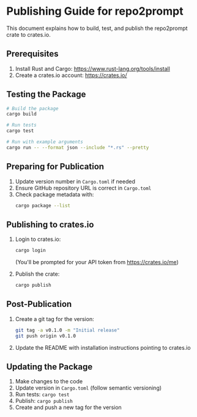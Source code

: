 # Publishing Guide for repo2prompt

This document explains how to build, test, and publish the repo2prompt crate to crates.io.

## Prerequisites

1. Install Rust and Cargo: https://www.rust-lang.org/tools/install
2. Create a crates.io account: https://crates.io/

## Testing the Package

```bash
# Build the package
cargo build

# Run tests
cargo test

# Run with example arguments
cargo run -- --format json --include "*.rs" --pretty
```

## Preparing for Publication

1. Update version number in `Cargo.toml` if needed
2. Ensure GitHub repository URL is correct in `Cargo.toml`
3. Check package metadata with:
   ```bash
   cargo package --list
   ```

## Publishing to crates.io

1. Login to crates.io:
   ```bash
   cargo login
   ```
   (You'll be prompted for your API token from https://crates.io/me)

2. Publish the crate:
   ```bash
   cargo publish
   ```

## Post-Publication

1. Create a git tag for the version:
   ```bash
   git tag -a v0.1.0 -m "Initial release"
   git push origin v0.1.0
   ```

2. Update the README with installation instructions pointing to crates.io

## Updating the Package

1. Make changes to the code
2. Update version in `Cargo.toml` (follow semantic versioning)
3. Run tests: `cargo test`
4. Publish: `cargo publish`
5. Create and push a new tag for the version